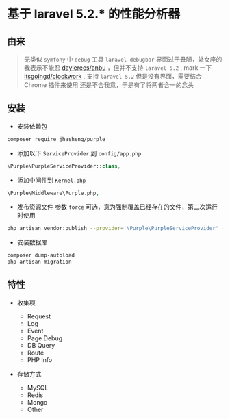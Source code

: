 # 基于 laravel 5.2.* 的性能分析器

## 由来

> 无类似 `symfony` 中 `debug` 工具
> `laravel-debugbar` 界面过于丑陋，处女座的我表示不能忍
> [daylerees/anbu](https://github.com/daylerees/anbu) ，但并不支持 `laravel 5.2` , mark 一下
> [itsgoingd/clockwork](https://github.com/itsgoingd/clockwork) , 支持 `laravel 5.2` 但是没有界面，需要结合 Chrome 插件来使用
> 还是不合我意，于是有了将两者合一的念头

## 安装

- 安装依赖包
``` bash
composer require jhasheng/purple
```

- 添加以下 `ServiceProvider` 到 `config/app.php` 
``` php
\Purple\PurpleServiceProvider::class,
```

- 添加中间件到 `Kernel.php`
``` php
\Purple\Middleware\Purple.php,
```

- 发布资源文件 参数 `force` 可选，意为强制覆盖已经存在的文件，第二次运行时使用
``` bash
php artisan vendor:publish --provider='\Purple\PurpleServiceProvider' --force
```

- 安装数据库
``` bash
composer dump-autoload
php artisan migration
```

## 特性

- 收集项
    - Request
    - Log
    - Event
    - Page Debug
    - DB Query
    - Route
    - PHP Info
    
- 存储方式
    - MySQL
    - Redis
    - Mongo
    - Other
